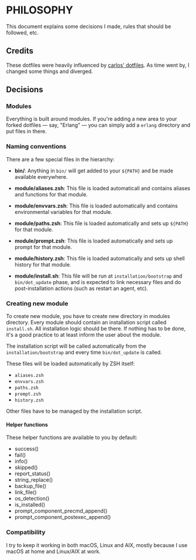 # PHILOSOPHY

This document explains some decisions I made, rules that should be followed, etc.

## Credits

These dotfiles were heavily influenced by [carlos' dotfiles](https://github.com/caarlos0/dotfiles). As time went by, I changed some things and diverged.

## Decisions

### Modules

Everything is built around modules. If you're adding a new area to your forked dotfiles — say, "Erlang" — you can simply add a `erlang` directory and put files in there.

### Naming conventions

There are a few special files in the hierarchy:

- **bin/**: Anything in `bin/` will get added to your `${PATH}` and be made available everywhere.

- **module/aliases.zsh**: This file is loaded automaticall and contains aliases and functions for that module.

- **module/envvars.zsh**: This file is loaded automatically and contains environmental variables for that module.

- **module/paths.zsh**: This file is loaded automatically and sets up `${PATH}` for that module.

- **module/prompt.zsh**: This file is loaded automatically and sets up prompt for that module.

- **module/history.zsh**: This file is loaded automatically and sets up shell history for that module.

- **module/install.sh**: This file will be run at `installation/bootstrap` and `bin/dot_update` phase, and is expected to link necessary files and do post-installation actions (such as restart an agent, etc).

### Creating new module

To create new module, you have to create new directory in modules directory. Every module should contain an installation script called `install.sh`. All installation logic should be there. If nothing has to be done, it's a good practice to at least inform the user about the module.

The installation script will be called automatically from the `installation/bootstrap` and every time `bin/dot_update` is called.

These files will be loaded automatically by ZSH itself:

- `aliases.zsh`
- `envvars.zsh`
- `paths.zsh`
- `prompt.zsh`
- `history.zsh`

Other files have to be managed by the installation script.

#### Helper functions

These helper functions are available to you by default:

- success()
- fail()
- info()
- skipped()
- report_status()
- string_replace()
- backup_file()
- link_file()
- os_detection()
- is_installed()
- prompt_component_precmd_append()
- prompt_component_postexec_append()

### Compatibility

I try to keep it working in both macOS, Linux and AIX, mostly because I use macOS at home and Linux/AIX at work.
